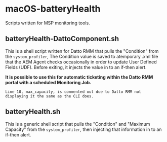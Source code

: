 # macOS-batteryHealth

Scripts written for MSP monitoring tools.

## batteryHealth-DattoComponent.sh

This is a shell script written for Datto RMM that pulls the "Condition" from the `system_profiler`, The Condition value is saved to atemporary .xml file that the AEM Agent checks occasionally in order to update User Defined Fields (UDF). Before exiting, it injects the value in to an if-then alert.

**It is possible to use this for automatic ticketing within the Datto RMM portal with a scheduled Monitoring Job.**

```
Line 10, max_capacity, is commented out due to Datto RMM not displaying it the same as the CLI does.
```

## batteryHealth.sh

This is a generic shell script that pulls the "Condition" and "Maximum Capacity" from the `system_profiler`, then injecting that information in to an if-then alert.
